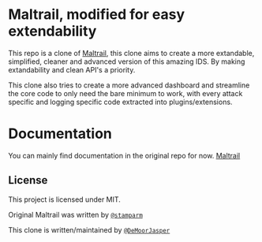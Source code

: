# Maltrail, modified for easy extendability

This repo is a clone of [Maltrail](https://github.com/stamparm/Maltrail), this clone aims to create a more extandable, simplified, cleaner and advanced version of this amazing IDS. By making extandability and clean API's a priority.

This clone also tries to create a more advanced dashboard and streamline the core code to only need the bare minimum to work, with every attack specific and logging specific code extracted into plugins/extensions.

# Documentation

You can mainly find documentation in the original repo for now. [Maltrail](https://github.com/stamparm/Maltrail)

## License

This project is licensed under MIT.

Original Maltrail was written by [`@stamparm`](https://github.com/stamparm)

This clone is written/maintained by [`@DeMoorJasper`](https://github.com/DeMoorJasper)